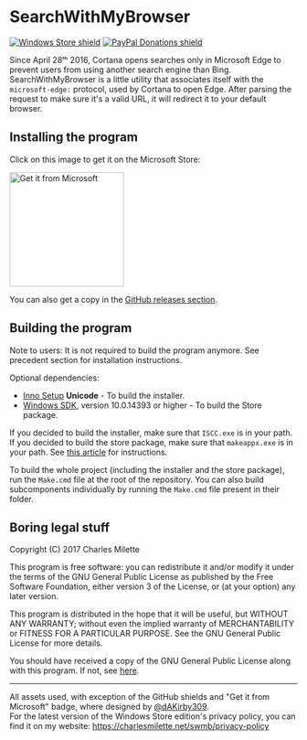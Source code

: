 ﻿# SearchWithMyBrowser

[![Windows Store shield](https://img.shields.io/github/release/sylveon/SearchWithMyBrowser.svg?label=windows%20store&colorB=ff69b4)](https://www.microsoft.com/store/apps/9PPKNR9RK26R?ocid=badge) [![PayPal Donations shield](https://img.shields.io/badge/donations-paypal-blue.svg)](https://PayPal.me/CharlesMilette)

Since April 28ᵗʰ 2016, Cortana opens searches only in Microsoft Edge to prevent users from using another search engine than Bing.  
SearchWithMyBrowser is a little utility that associates itself with the `microsoft-edge:` protocol, used by Cortana to open Edge. After parsing the request to make sure it's a valid URL, it will redirect it to your default browser.

## Installing the program

Click on this image to get it on the Microsoft Store:

[<img src="https://assets.windowsphone.com/85864462-9c82-451e-9355-a3d5f874397a/English_get-it-from-MS_InvariantCulture_Default.png" alt="Get it from Microsoft" width="200"/>](https://www.microsoft.com/store/apps/9PPKNR9RK26R?ocid=badge)

You can also get a copy in the [GitHub releases section](https://github.com/charlesmilette/SearchWithMyBrowser/releases).

## Building the program

Note to users: It is not required to build the program anymore. See precedent section for installation instructions.  

Optional dependencies:
- [Inno Setup](http://www.jrsoftware.org/isinfo.php) **Unicode** - To build the installer.
- [Windows SDK](https://developer.microsoft.com/en-us/windows/downloads/windows-10-sdk), version 10.0.14393 or higher - To build the Store package.

If you decided to build the installer, make sure that `ISCC.exe` is in your path. If you decided to build the store package, make sure that `makeappx.exe` is in your path. See [this article](https://www.howtogeek.com/118594/how-to-edit-your-system-path-for-easy-command-line-access/) for instructions.  

To build the whole project (including the installer and the store package), run the `Make.cmd` file at the root of the repository. You can also build subcomponents individually by running the `Make.cmd` file present in their folder.

## Boring legal stuff

Copyright (C) 2017  Charles Milette

This program is free software: you can redistribute it and/or modify it under the terms of the GNU General Public License as published by the Free Software Foundation, either version 3 of the License, or (at your option) any later version.

This program is distributed in the hope that it will be useful, but WITHOUT ANY WARRANTY; without even the implied warranty of MERCHANTABILITY or FITNESS FOR A PARTICULAR PURPOSE.  See the GNU General Public License for more details.

You should have received a copy of the GNU General Public License along with this program.  If not, see [here](http://www.gnu.org/licenses/).

----------------------------

All assets used, with exception of the GitHub shields and "Get it from Microsoft" badge, where designed by [@dAKirby309](https://github.com/dAKirby309).  
For the latest version of the Windows Store edition's privacy policy, you can find it on my website: https://charlesmilette.net/swmb/privacy-policy
